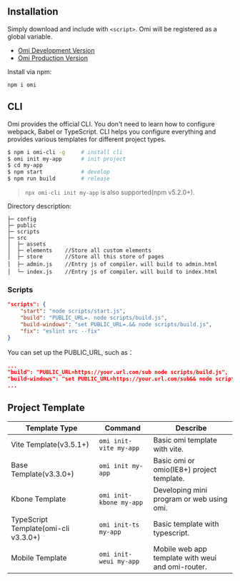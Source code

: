 ## Installation  

Simply download and include with `<script>`. Omi will be registered as a global variable.

* [Omi Development Version](https://unpkg.com/omi@latest/dist/omi.js)
* [Omi Production Version](https://unpkg.com/omi@latest/dist/omi.min.js)

Install via npm:

```
npm i omi
```


## CLI

Omi provides the official CLI. You don't need to learn how to configure webpack, Babel or TypeScript. CLI helps you configure everything and provides various templates for different project types.

```bash
$ npm i omi-cli -g     # install cli
$ omi init my-app      # init project
$ cd my-app            
$ npm start            # develop
$ npm run build        # release
```

> `npx omi-cli init my-app` is also supported(npm v5.2.0+).

Directory description:

```
├─ config
├─ public
├─ scripts
├─ src
│  ├─ assets
│  ├─ elements    //Store all custom elements
│  ├─ store       //Store all this store of pages
│  ├─ admin.js    //Entry js of compiler，will build to admin.html
│  └─ index.js    //Entry js of compiler，will build to index.html
```


### Scripts

```json
"scripts": {
    "start": "node scripts/start.js",
    "build": "PUBLIC_URL=. node scripts/build.js",
    "build-windows": "set PUBLIC_URL=.&& node scripts/build.js",
    "fix": "eslint src --fix"
}
```

You can set up the PUBLIC_URL, such as：

```json
...
"build": "PUBLIC_URL=https://your.url.com/sub node scripts/build.js",
"build-windows": "set PUBLIC_URL=https://your.url.com/sub&& node scripts/build.js",
...
```



## Project Template

| **Template Type**|  **Command**|  **Describe**|
| ------------ |  -----------|  ----------------- |
|Vite Template(v3.5.1+)|`omi init-vite my-app`| Basic omi template with vite.|
|Base Template(v3.3.0+)|`omi init my-app`| Basic omi or omio(IE8+) project template.|
|Kbone Template|`omi init-kbone my-app`  |Developing mini program or web using omi.|
|TypeScript Template(omi-cli v3.3.0+)|`omi init-ts my-app`|Basic template with typescript.|
|Mobile Template|`omi init-weui my-app`| Mobile web app template with weui and omi-router.|

